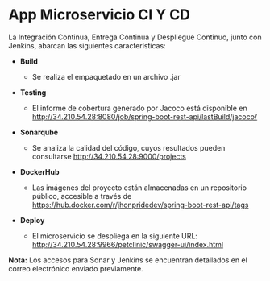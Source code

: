 # App Microservicio CI Y CD
La Integración Continua, Entrega Continua y Despliegue Continuo, junto con Jenkins, abarcan las siguientes características:

- __Build__
    - Se realiza el empaquetado en un archivo .jar
- __Testing__
    - El informe de cobertura generado por Jacoco está disponible en http://34.210.54.28:8080/job/spring-boot-rest-api/lastBuild/jacoco/

- __Sonarqube__
    - Se analiza la calidad del código, cuyos resultados pueden consultarse http://34.210.54.28:9000/projects
- __DockerHub__
    - Las imágenes del proyecto están almacenadas en un repositorio público, accesible a través de https://hub.docker.com/r/jhonpridedev/spring-boot-rest-api/tags
- __Deploy__
    - El microservicio se despliega en la siguiente URL: http://34.210.54.28:9966/petclinic/swagger-ui/index.html

__Nota:__ Los accesos para Sonar y Jenkins se encuentran detallados en el correo electrónico enviado previamente.

